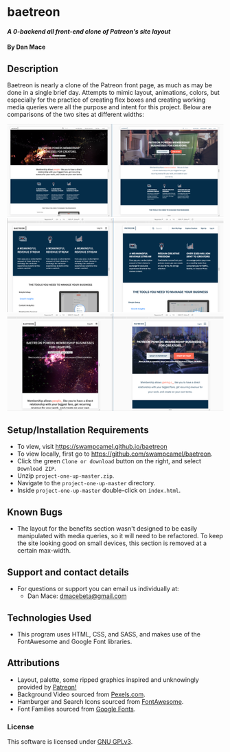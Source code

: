 # baetreon

#### _A 0-backend all front-end clone of Patreon's site layout_

#### By Dan Mace


## Description
Baetreon is nearly a clone of the Patreon front page, as much as may be done in a single brief day.  Attempts to mimic layout, animations, colors, but especially for the practice of creating flex boxes and creating working media queries were all the purpose and intent for this project.  Below are comparisons of the two sites at different widths:

![Large Screen](/img/baetreon-compare-1600w.png)
![Medium Screen](/img/baetreon-compare-830w.png)
![Small Screen](/img/baetreon-compare-662w.png)

## Setup/Installation Requirements
- To view, visit https://swampcamel.github.io/baetreon
- To view locally, first go to https://github.com/swampcamel/baetreon.
- Click the green `Clone or download` button on the right, and select `Download ZIP`.
- Unzip `project-one-up-master.zip`.
- Navigate to the `project-one-up-master` directory.
- Inside `project-one-up-master` double-click on `index.html`.

## Known Bugs
- The layout for the benefits section wasn't designed to be easily manipulated with media queries, so it will need to be refactored.  To keep the site looking good on small devices, this section is removed at a certain max-width.

## Support and contact details
- For questions or support you can email us individually at:
  - Dan Mace: dmacebeta@gmail.com

## Technologies Used
- This program uses HTML, CSS, and SASS, and makes use of the FontAwesome and Google Font libraries.

## Attributions
- Layout, palette, some ripped graphics inspired and unknowingly provided by [Patreon!](https://www.patreon.com/)
- Background Video sourced from [Pexels.com](https://videos.pexels.com/videos/light-effects-animation-857050).
- Hamburger and Search Icons sourced from [FontAwesome](https://fontawesome.com/).
- Font Families sourced from [Google Fonts](https://fonts.google.com/).

### License
This software is licensed under [GNU GPLv3](LICENSE.txt).
